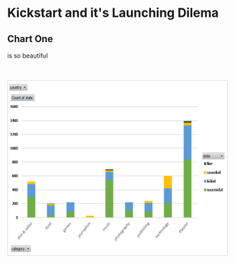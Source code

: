 # Kickstart and it's Launching Dilema

## Chart One
is so beautiful

</br></br>
<img src="charts/chart_1.png" width="700" height="400">
